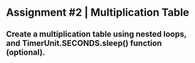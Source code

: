 # Assignment #2 | Multiplication Table

## Create a multiplication table using nested loops, and TimerUnit.SECONDS.sleep() function (optional).
